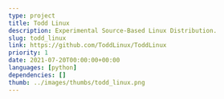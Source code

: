 ```yaml
---
type: project
title: Todd Linux
description: Experimental Source-Based Linux Distribution.
slug: todd_linux
link: https://github.com/ToddLinux/ToddLinux
priority: 1
date: 2021-07-20T00:00:00+00:00
languages: [python]
dependencies: []
thumb: ../images/thumbs/todd_linux.png
---
```


